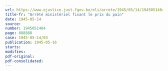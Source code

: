 ```yaml
---
url: https://www.ejustice.just.fgov.be/eli/arrete/1945/05/14/1945051404/justel
title-fr: "Arrêté ministériel fixant le prix du pain"
date: 1945-05-14
source:
number: 1945051404
page: 888888
case: 1945-05-14/03
publication: 1945-05-16
starts:
modifies:
pdf-original:
pdf-consolidated:
---
```


